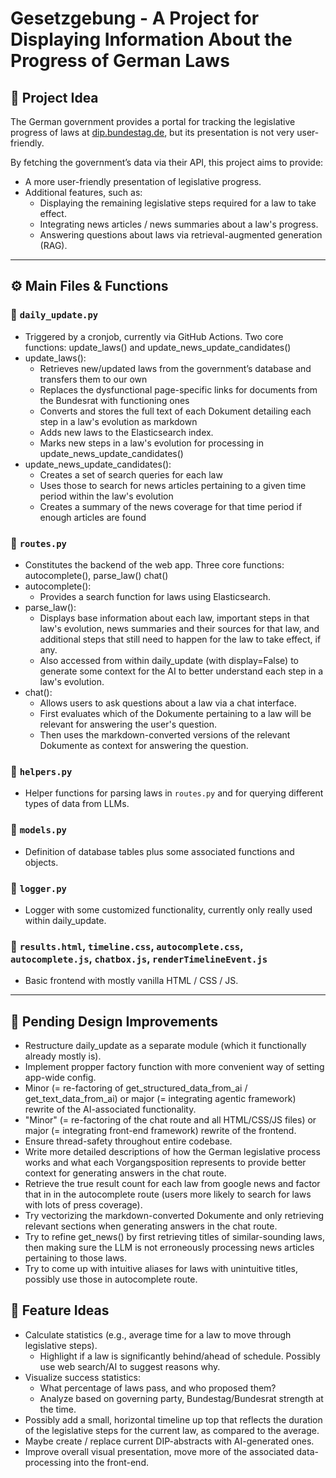 # Gesetzgebung - A Project for Displaying Information About the Progress of German Laws

## 📌 Project Idea  
The German government provides a portal for tracking the legislative progress of laws at [dip.bundestag.de](https://dip.bundestag.de), but its presentation is not very user-friendly.  

By fetching the government’s data via their API, this project aims to provide:  
- A more user-friendly presentation of legislative progress.  
- Additional features, such as:  
  - Displaying the remaining legislative steps required for a law to take effect.  
  - Integrating news articles / news summaries about a law's progress.  
  - Answering questions about laws via retrieval-augmented generation (RAG).

---

## ⚙️ Main Files & Functions 

### **🔹 `daily_update.py`**  
- Triggered by a cronjob, currently via GitHub Actions. Two core functions: update_laws() and update_news_update_candidates()
- update_laws():
  - Retrieves new/updated laws from the government’s database and transfers them to our own
  - Replaces the dysfunctional page-specific links for documents from the Bundesrat with functioning ones
  - Converts and stores the full text of each Dokument detailing each step in a law's evolution as markdown
  - Adds new laws to the Elasticsearch index. 
  - Marks new steps in a law's evolution for processing in update_news_update_candidates()
- update_news_update_candidates():  
  - Creates a set of search queries for each law
  - Uses those to search for news articles pertaining to a given time period within the law's evolution
  - Creates a summary of the news coverage for that time period if enough articles are found

### **🔹 `routes.py`**  
- Constitutes the backend of the web app. Three core functions: autocomplete(), parse_law() chat()
- autocomplete():
  - Provides a search function for laws using Elasticsearch.
- parse_law():
  - Displays base information about each law, important steps in that law's evolution, news summaries and their sources for that law, and additional steps that still need to happen for the law to take effect, if any.
  - Also accessed from within daily_update (with display=False) to generate some context for the AI to better understand each step in a law's evolution.
- chat():
  - Allows users to ask questions about a law via a chat interface.
  - First evaluates which of the Dokumente pertaining to a law will be relevant for answering the user's question.
  - Then uses the markdown-converted versions of the relevant Dokumente as context for answering the question.

### **🔹 `helpers.py`**  
- Helper functions for parsing laws in `routes.py` and for querying different types of data from LLMs.  

### **🔹 `models.py`**
- Definition of database tables plus some associated functions and objects.

### **🔹 `logger.py`**
- Logger with some customized functionality, currently only really used within daily_update.

### **🔹 `results.html`, `timeline.css`, `autocomplete.css`, `autocomplete.js`, `chatbox.js`, `renderTimelineEvent.js`**
- Basic frontend with mostly vanilla HTML / CSS / JS.
---

## 🔧 Pending Design Improvements 

- Restructure daily_update as a separate module (which it functionally already mostly is).
- Implement propper factory function with more convenient way of setting app-wide config.
- Minor (= re-factoring of get_structured_data_from_ai / get_text_data_from_ai) or major (= integrating agentic framework) rewrite of the AI-associated functionality.
- "Minor" (= re-factoring of the chat route and all HTML/CSS/JS files) or major (= integrating front-end framework) rewrite of the frontend. 
- Ensure thread-safety throughout entire codebase.
- Write more detailed descriptions of how the German legislative process works and what each Vorgangsposition represents to provide better context for generating answers in the chat route.
- Retrieve the true result count for each law from google news and factor that in in the autocomplete route (users more likely to search for laws with lots of press coverage).
- Try vectorizing the markdown-converted Dokumente and only retrieving relevant sections when generating answers in the chat route.
- Try to refine get_news() by first retrieving titles of similar-sounding laws, then making sure the LLM is not erroneously processing news articles pertaining to those laws. 
- Try to come up with intuitive aliases for laws with unintuitive titles, possibly use those in autocomplete route.


## 🚀 Feature Ideas
- Calculate statistics (e.g., average time for a law to move through legislative steps).  
  - Highlight if a law is significantly behind/ahead of schedule. Possibly use web search/AI to suggest reasons why.  
- Visualize success statistics:  
  - What percentage of laws pass, and who proposed them?  
  - Analyze based on governing party, Bundestag/Bundesrat strength at the time.  
- Possibly add a small, horizontal timeline up top that reflects the duration of the legislative steps for the current law, as compared to the average.  
- Maybe create / replace current DIP-abstracts with AI-generated ones.
- Improve overall visual presentation, move more of the associated data-processing into the front-end.  